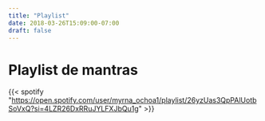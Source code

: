 ```yaml
---
title: "Playlist"
date: 2018-03-26T15:09:00-07:00
draft: false
---
```


# Playlist de mantras

{{< spotify "https://open.spotify.com/user/myrna_ochoa1/playlist/26yzUas3QpPAlUotbSoVxQ?si=4LZR26DxRRuJYLFXJbQu1g" >}}
